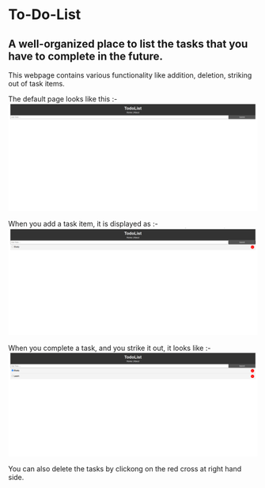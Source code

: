 # To-Do-List
## A well-organized place to list the tasks that you have to complete in the future. 
This webpage contains various functionality like addition, deletion, striking out of task items. 

The default page looks like this :-
![Default Page](/images/1.png)

When you add a task item, it is displayed as :-
![Add item](/images/2.png)

When you complete a task, and you strike it out, it looks like :-
![Striked](/images/3.png)

You can also delete the tasks by clickong on the red cross at right hand side.

